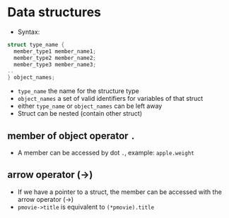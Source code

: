 # Data structures

- Syntax:
```C++
struct type_name {
  member_type1 member_name1;
  member_type2 member_name2;
  member_type3 member_name3;
..
} object_names;
```
- `type_name` the name for the structure type
- `object_names` a set of valid identifiers for variables of that struct
- either `type_name` or `object_names` can be left away
- Struct can be nested (contain other struct)

## member of object operator `.`
- A member can be accessed by dot `.`, example: `apple.weight`

## arrow operator (->)
- If we have a pointer to a struct, the member can be accessed with the arrow operator (->)
- `pmovie->title` is equivalent to `(*pmovie).title`
